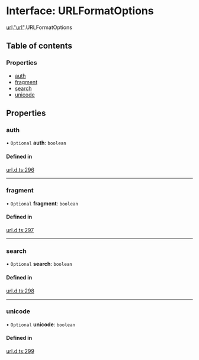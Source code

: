 # Interface: URLFormatOptions

[url](../modules/url.md).["url"](../modules/url._url_.md).URLFormatOptions

## Table of contents

### Properties

- [auth](url._url_.URLFormatOptions.md#auth)
- [fragment](url._url_.URLFormatOptions.md#fragment)
- [search](url._url_.URLFormatOptions.md#search)
- [unicode](url._url_.URLFormatOptions.md#unicode)

## Properties

### auth

• `Optional` **auth**: `boolean`

#### Defined in

[url.d.ts:296](https://github.com/goodcodedev/bun-types/blob/8bd1b3a/url.d.ts#L296)

___

### fragment

• `Optional` **fragment**: `boolean`

#### Defined in

[url.d.ts:297](https://github.com/goodcodedev/bun-types/blob/8bd1b3a/url.d.ts#L297)

___

### search

• `Optional` **search**: `boolean`

#### Defined in

[url.d.ts:298](https://github.com/goodcodedev/bun-types/blob/8bd1b3a/url.d.ts#L298)

___

### unicode

• `Optional` **unicode**: `boolean`

#### Defined in

[url.d.ts:299](https://github.com/goodcodedev/bun-types/blob/8bd1b3a/url.d.ts#L299)
